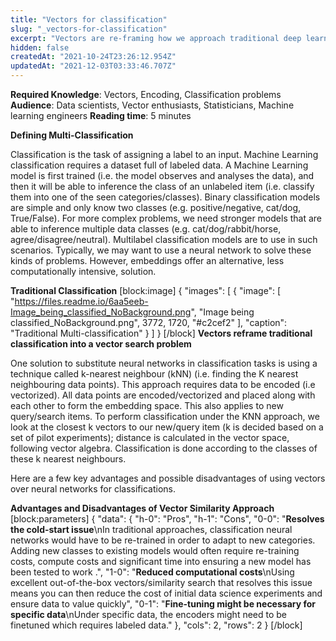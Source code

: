 ```yaml
---
title: "Vectors for classification"
slug: "_vectors-for-classification"
excerpt: "Vectors are re-framing how we approach traditional deep learning problems"
hidden: false
createdAt: "2021-10-24T23:26:12.954Z"
updatedAt: "2021-12-03T03:33:46.707Z"
---
```

**Required Knowledge**: Vectors, Encoding, Classification problems
**Audience**: Data scientists, Vector enthusiasts, Statisticians, Machine learning engineers
**Reading time**: 5 minutes

**Defining Multi-Classification**

Classification is the task of assigning a label to an input. Machine Learning classification requires a dataset full of labeled data. A Machine Learning model is first trained (i.e. the model observes and analyses the data), and then it will be able to inference the class of an unlabeled item (i.e. classify them into one of the seen categories/classes).
Binary classification models are simple and only know two classes (e.g. positive/negative, cat/dog, True/False). For more complex problems, we need stronger models that are able to inference multiple data classes (e.g. cat/dog/rabbit/horse, agree/disagree/neutral). Multilabel classification models are to use in such scenarios.
Typically, we may want to use a neural network to solve these kinds of problems. However, embeddings offer an alternative, less computationally intensive, solution.

**Traditional Classification**
[block:image]
{
  "images": [
    {
      "image": [
        "https://files.readme.io/6aa5eeb-Image_being_classified_NoBackground.png",
        "Image being classified_NoBackground.png",
        3772,
        1720,
        "#c2cef2"
      ],
      "caption": "Traditional Multi-classification"
    }
  ]
}
[/block]
**Vectors reframe traditional classification into a vector search problem**

One solution to substitute neural networks in classification tasks is using a technique called k-nearest neighbour (kNN) (i.e. finding the K nearest neighbouring data points). This approach requires data to be encoded (i.e vectorized). All data points are encoded/vectorized and placed along with each other to form the embedding space. This also applies to new query/search items.
To perform classification under the KNN approach, we look at the closest k vectors to our new/query item (k is decided based on a set of pilot experiments); distance is calculated in the vector space, following vector algebra. Classification is done according to the classes of these k nearest neighbours.

Here are a few key advantages and possible disadvantages of using vectors over neural networks for classifications.

**Advantages and Disadvantages of Vector Similarity Approach**
[block:parameters]
{
  "data": {
    "h-0": "Pros",
    "h-1": "Cons",
    "0-0": "**Resolves the cold-start issue**\nIn traditional approaches, classification neural networks would have to be re-trained in order to adapt to new categories. Adding new classes to existing models would often require re-training costs, compute costs and significant time into ensuring a new model has been tested to work .",
    "1-0": "**Reduced computational costs**\nUsing excellent out-of-the-box vectors/similarity search that resolves this issue means you can then reduce the cost of initial data science experiments and ensure data to value quickly",
    "0-1": "**Fine-tuning might be necessary for specific data**\nUnder specific data, the encoders might need to be finetuned which requires labeled data."
  },
  "cols": 2,
  "rows": 2
}
[/block]